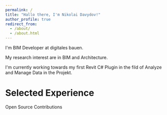 ```yaml
---
permalink: /
title: "Hallo there, I'm Nikolai Davydov!"
author_profile: true
redirect_from: 
  - /about/
  - /about.html
---
```



I'm BIM Developer at digitales bauen.

My research interest are in BIM and Architecture.

I'm currently working towards my first Revit C# Plugin in the fild of Analyze and Manage Data  in the Projekt.

# Selected Experience

Open Source Contributions


